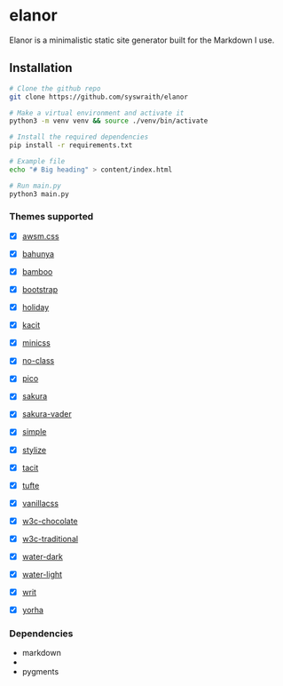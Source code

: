 # elanor
Elanor is a minimalistic static site generator built for the Markdown I use.


## Installation
```sh
# Clone the github repo
git clone https://github.com/syswraith/elanor

# Make a virtual environment and activate it
python3 -m venv venv && source ./venv/bin/activate

# Install the required dependencies
pip install -r requirements.txt

# Example file
echo "# Big heading" > content/index.html

# Run main.py
python3 main.py
```


### Themes supported
- [x] [awsm.css](https://www.cssbed.com/awsm.css/)
- [x] [bahunya](https://www.cssbed.com/bahunya)
- [x] [bamboo](https://www.cssbed.com/bamboo)
- [x] [bootstrap](https://www.cssbed.com/bootstrap)
- [x] [holiday](https://www.cssbed.com/holiday)
- [x] [kacit](https://www.cssbed.com/kacit)
- [x] [minicss](https://www.cssbed.com/minicss)
- [x] [no-class](https://www.cssbed.com/no-class)
- [x] [pico](https://www.cssbed.com/pico)
- [x] [sakura](https://www.cssbed.com/sakura)
- [x] [sakura-vader](https://www.cssbed.com/sakura-vader)
- [x] [simple](https://www.cssbed.com/simple)
- [x] [stylize](https://www.cssbed.com/stylize)
- [x] [tacit](https://www.cssbed.com/tacit)
- [x] [tufte](https://www.cssbed.com/tufte)
- [x] [vanillacss](https://www.cssbed.com/vanillacss)
- [x] [w3c-chocolate](https://www.cssbed.com/w3c-chocolate)
- [x] [w3c-traditional](https://www.cssbed.com/w3c-traditional)
- [x] [water-dark](https://www.cssbed.com/water-dark)
- [x] [water-light](https://www.cssbed.com/water-light)
- [x] [writ](https://www.cssbed.com/writ)
- [x] [yorha](https://www.cssbed.com/yorha)


### Dependencies
- markdown
-
-  pygments
